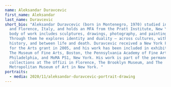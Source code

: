 ```yaml
---
name: Aleksandar Duravcevic
first_name: Aleksandar
last_name: Duravcevic
short_bio: "Aleksandar Duravcevic (born in Montenegro, 1970) studied in Cetinje
  and Florence, Italy, and holds an MFA from the Pratt Institute, New York. His
  body of work includes sculptures, drawings, photography, and paintings.
  Through them he explores identity and duality – across cultures, within
  history, and between life and death. Duravcevic received a New York Foundation
  for the Arts grant in 2005, and his work has been included in exhibitions at
  The Museum of Fine Arts, Boston, the Pennsylvania Academy of Fine Arts,
  Philadelphia, and MoMA PS1, New York. His work is part of the permanent
  collections at The Uffizi in Florence, The Brooklyn Museum, and The
  Metropolitan Museum of Art in New York. "
portraits:
  - media: 2020/11/aleksandar-duravcevic-portrait-drawing
---
```

